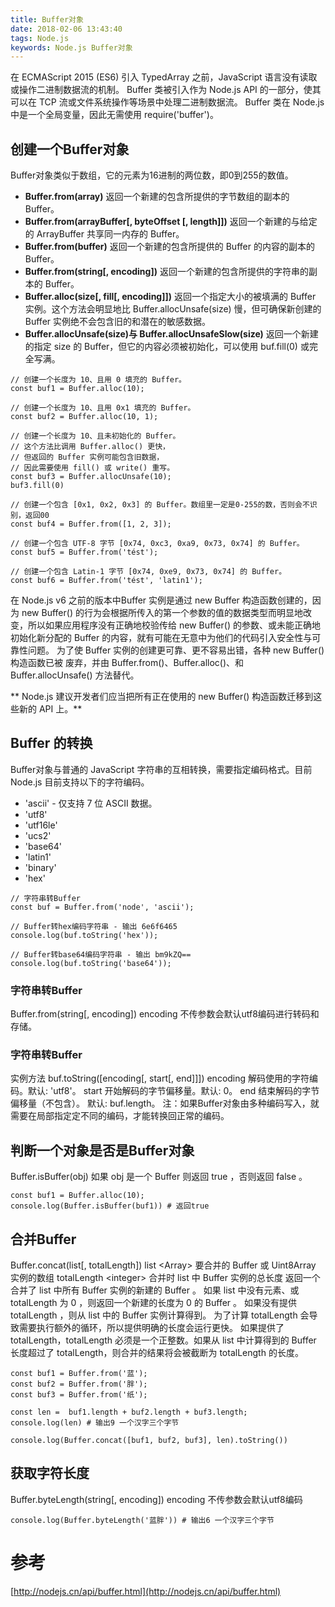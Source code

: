 ```yaml
---
title: Buffer对象
date: 2018-02-06 13:43:40
tags: Node.js
keywords: Node.js Buffer对象
---
```


在 ECMAScript 2015 (ES6) 引入 TypedArray 之前，JavaScript 语言没有读取或操作二进制数据流的机制。 Buffer 类被引入作为 Node.js API 的一部分，使其可以在 TCP 流或文件系统操作等场景中处理二进制数据流。
Buffer 类在 Node.js 中是一个全局变量，因此无需使用 require('buffer')。
<!--more-->
## 创建一个Buffer对象
Buffer对象类似于数组，它的元素为16进制的两位数，即0到255的数值。
- **Buffer.from(array)** 返回一个新建的包含所提供的字节数组的副本的 Buffer。
- **Buffer.from(arrayBuffer[, byteOffset [, length]])** 返回一个新建的与给定的 ArrayBuffer 共享同一内存的 Buffer。
- **Buffer.from(buffer)** 返回一个新建的包含所提供的 Buffer 的内容的副本的 Buffer。
- **Buffer.from(string[, encoding])** 返回一个新建的包含所提供的字符串的副本的 Buffer。
- **Buffer.alloc(size[, fill[, encoding]])** 返回一个指定大小的被填满的 Buffer 实例。这个方法会明显地比 Buffer.allocUnsafe(size) 慢，但可确保新创建的 Buffer 实例绝不会包含旧的和潜在的敏感数据。
- **Buffer.allocUnsafe(size)与 Buffer.allocUnsafeSlow(size)** 返回一个新建的指定 size 的 Buffer，但它的内容必须被初始化，可以使用 buf.fill(0) 或完全写满。
```
// 创建一个长度为 10、且用 0 填充的 Buffer。
const buf1 = Buffer.alloc(10);

// 创建一个长度为 10、且用 0x1 填充的 Buffer。 
const buf2 = Buffer.alloc(10, 1);

// 创建一个长度为 10、且未初始化的 Buffer。
// 这个方法比调用 Buffer.alloc() 更快，
// 但返回的 Buffer 实例可能包含旧数据，
// 因此需要使用 fill() 或 write() 重写。
const buf3 = Buffer.allocUnsafe(10);
buf3.fill(0)

// 创建一个包含 [0x1, 0x2, 0x3] 的 Buffer。数组里一定是0-255的数，否则会不识别，返回00
const buf4 = Buffer.from([1, 2, 3]);

// 创建一个包含 UTF-8 字节 [0x74, 0xc3, 0xa9, 0x73, 0x74] 的 Buffer。
const buf5 = Buffer.from('tést');

// 创建一个包含 Latin-1 字节 [0x74, 0xe9, 0x73, 0x74] 的 Buffer。
const buf6 = Buffer.from('tést', 'latin1');
```
在 Node.js v6 之前的版本中Buffer 实例是通过 new Buffer 构造函数创建的，因为 new Buffer() 的行为会根据所传入的第一个参数的值的数据类型而明显地改变，所以如果应用程序没有正确地校验传给 new Buffer() 的参数、或未能正确地初始化新分配的 Buffer 的内容，就有可能在无意中为他们的代码引入安全性与可靠性问题。
为了使 Buffer 实例的创建更可靠、更不容易出错，各种 new Buffer() 构造函数已被 废弃，并由 Buffer.from()、Buffer.alloc()、和 Buffer.allocUnsafe() 方法替代。

** Node.js 建议开发者们应当把所有正在使用的 new Buffer() 构造函数迁移到这些新的 API 上。**


## Buffer 的转换
Buffer对象与普通的 JavaScript 字符串的互相转换，需要指定编码格式。目前Node.js 目前支持以下的字符编码。
- 'ascii' - 仅支持 7 位 ASCII 数据。
- 'utf8'
- 'utf16le'
- 'ucs2'
- 'base64'
- 'latin1'
- 'binary'
- 'hex'

```
// 字符串转Buffer
const buf = Buffer.from('node', 'ascii');  

// Buffer转hex编码字符串 - 输出 6e6f6465
console.log(buf.toString('hex'));

// Buffer转base64编码字符串 - 输出 bm9kZQ==
console.log(buf.toString('base64'));
```
### 字符串转Buffer
Buffer.from(string[, encoding])
encoding 不传参数会默认utf8编码进行转码和存储。

### 字符串转Buffer
实例方法
buf.toString([encoding[, start[, end]]])
encoding 解码使用的字符编码。默认: 'utf8'。
start 开始解码的字节偏移量。默认: 0。
end 结束解码的字节偏移量（不包含）。 默认: buf.length。
注：如果Buffer对象由多种编码写入，就需要在局部指定定不同的编码，才能转换回正常的编码。

## 判断一个对象是否是Buffer对象
Buffer.isBuffer(obj)
如果 obj 是一个 Buffer 则返回 true ，否则返回 false 。
```
const buf1 = Buffer.alloc(10);
console.log(Buffer.isBuffer(buf1)) # 返回true
```

## 合并Buffer
Buffer.concat(list[, totalLength])
list &lt;Array&gt; 要合并的 Buffer 或 Uint8Array 实例的数组
totalLength &lt;integer&gt; 合并时 list 中 Buffer 实例的总长度
返回一个合并了 list 中所有 Buffer 实例的新建的 Buffer 。
如果 list 中没有元素、或 totalLength 为 0 ，则返回一个新建的长度为 0 的 Buffer 。
如果没有提供 totalLength ，则从 list 中的 Buffer 实例计算得到。 为了计算 totalLength 会导致需要执行额外的循环，所以提供明确的长度会运行更快。
如果提供了 totalLength，totalLength 必须是一个正整数。如果从 list 中计算得到的 Buffer 长度超过了 totalLength，则合并的结果将会被截断为 totalLength 的长度。
```
const buf1 = Buffer.from('蓝');
const buf2 = Buffer.from('胖');
const buf3 = Buffer.from('纸');

const len =  buf1.length + buf2.length + buf3.length;
console.log(len) # 输出9 一个汉字三个字节

console.log(Buffer.concat([buf1, buf2, buf3], len).toString())
```

## 获取字符长度
Buffer.byteLength(string[, encoding])
encoding 不传参数会默认utf8编码
```
console.log(Buffer.byteLength('蓝胖')) # 输出6 一个汉字三个字节
```

# 参考
[http://nodejs.cn/api/buffer.html](http://nodejs.cn/api/buffer.html) 
